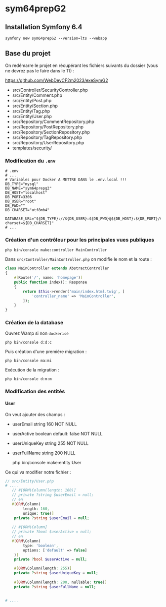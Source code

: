 # sym64prepG2

## Installation Symfony 6.4

    symfony new sym64prepG2 --version=lts --webapp

## Base du projet

On redémarre le projet en récupérant les fichiers suivants du dossier (vous ne devrez pas le faire dans le TI) :

https://github.com/WebDevCF2m2023/exeSymG2

- src/Controller/SecurityController.php
- src/Entity/Comment.php
- src/Entity/Post.php
- src/Entity/Section.php
- src/Entity/Tag.php
- src/Entity/User.php
- src/Repository/CommentRepository.php
- src/Repository/PostRepository.php
- src/Repository/SectionRepository.php
- src/Repository/TagRepository.php
- src/Repository/UserRepository.php
- templates/security/

### Modification du `.env`

```env
# .env
# ...
# Variables pour Docker A METTRE DANS le .env.local !!!
DB_TYPE="mysql"
DB_NAME="sym64prepg2"
DB_HOST="localhost"
DB_PORT=3306
DB_USER="root"
DB_PWD=""
DB_CHARSET="utf8mb4"

DATABASE_URL="${DB_TYPE}://${DB_USER}:${DB_PWD}@${DB_HOST}:${DB_PORT}/${DB_NAME}?charset=${DB_CHARSET}"
# ...
```

### Création d'un contrôleur pour les principales vues publiques

    php bin/console make:controller MainController

Dans `src/Controller/MainController.php` on modifie le nom et la route :

```php
class MainController extends AbstractController
{
    #[Route('/', name: 'homepage')]
    public function index(): Response
    {
        return $this->render('main/index.html.twig', [
            'controller_name' => 'MainController',
        ]);
    }
}
```

### Création de la database

Ouvrez Wamp si non `dockerisé`

    php bin/console d:d:c

Puis création d'une première migration :

    php bin/console ma:mi

Exécution de la migration :

    php bin/console d:m:m

### Modification des entités

#### User

On veut ajouter des champs :

- userEmail string 160 NOT NULL
- userActive boolean default: false NOT NULL
- userUniqueKey string 255 NOT NULL
- userFullName string 200 NULL


    php bin/console make:entity User

Ce qui va modifier notre fichier :

```php
// src/Entity/User.php
# ....
   // #[ORM\Column(length: 160)]
   // private ?string $userEmail = null;
   // en
   #[ORM\Column(
        length: 160,
        unique: true)]
    private ?string $userEmail = null;
    
   // #[ORM\Column]
   // private ?bool $userActive = null;
   // en
   #[ORM\Column(
        type: 'boolean',
        options: ['default' => false]
    )]
    private ?bool $userActive = null;

    #[ORM\Column(length: 255)]
    private ?string $userUniqueKey = null;
    
    #[ORM\Column(length: 200, nullable: true)]
    private ?string $userFullName = null;
    
    
# ....
```
    


